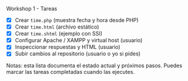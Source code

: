 Workshop 1 - Tareas

- [x] Crear `time.php` (muestra fecha y hora desde PHP)
- [x] Crear `time.html` (archivo estático)
- [x] Crear `time.shtml` (ejemplo con SSI)
- [x] Configurar Apache / XAMPP y virtual host (usuario)
- [x] Inspeccionar respuestas y HTML (usuario)
- [x] Subir cambios al repositorio (usuario o yo si pides)

Notas: esta lista documenta el estado actual y próximos pasos. Puedes marcar las tareas completadas cuando las ejecutes.
